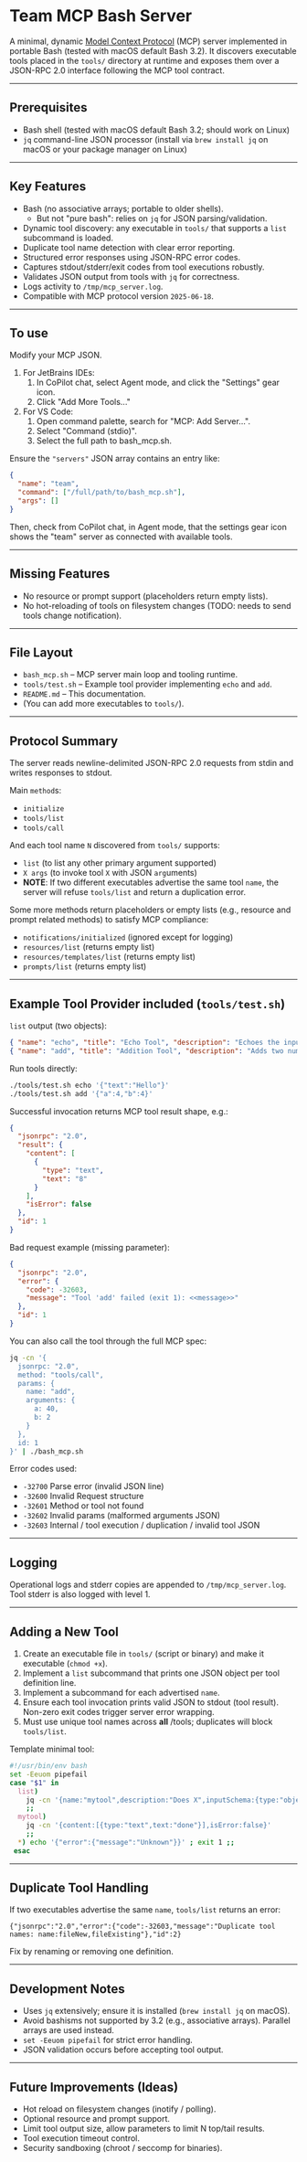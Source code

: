 # Team MCP Bash Server

A minimal, dynamic [Model Context Protocol](https://modelcontextprotocol.io/) (MCP) server implemented in portable Bash (tested with macOS default Bash 3.2). It discovers executable tools placed in the `tools/` directory at runtime and exposes them over a JSON-RPC 2.0 interface following the MCP tool contract.

---
## Prerequisites
- Bash shell (tested with macOS default Bash 3.2; should work on Linux)
- `jq` command-line JSON processor (install via `brew install jq` on macOS or your package manager on Linux)

---
## Key Features
- Bash (no associative arrays; portable to older shells).
  - But not "pure bash": relies on `jq` for JSON parsing/validation.
- Dynamic tool discovery: any executable in `tools/` that supports a `list` subcommand is loaded.
- Duplicate tool name detection with clear error reporting.
- Structured error responses using JSON-RPC error codes.
- Captures stdout/stderr/exit codes from tool executions robustly.
- Validates JSON output from tools with `jq` for correctness.
- Logs activity to `/tmp/mcp_server.log`.
- Compatible with MCP protocol version `2025-06-18`.

---
## To use
Modify your MCP JSON. 
1. For JetBrains IDEs:
   1. In CoPilot chat, select Agent mode, and click the "Settings" gear icon.
   2. Click "Add More Tools..."
2. For VS Code:
   1. Open command palette, search for "MCP: Add Server...".
   2. Select "Command (stdio)".
   3. Select the full path to bash_mcp.sh.

Ensure the `"servers"` JSON array contains an entry like:
```json
{
  "name": "team",
  "command": ["/full/path/to/bash_mcp.sh"],
  "args": []
}
```

Then, check from CoPilot chat, in Agent mode, that the settings gear icon shows the "team" server as connected with
available tools.

---
## Missing Features
- No resource or prompt support (placeholders return empty lists).
- No hot-reloading of tools on filesystem changes (TODO: needs to send tools change notification).

---
## File Layout
- `bash_mcp.sh` – MCP server main loop and tooling runtime.
- `tools/test.sh` – Example tool provider implementing `echo` and `add`.
- `README.md` – This documentation.
- (You can add more executables to `tools/`).

---
## Protocol Summary
The server reads newline-delimited JSON-RPC 2.0 requests from stdin and writes responses to stdout.

Main `method`s:
- `initialize`
- `tools/list`
- `tools/call`

And each tool name `N` discovered from `tools/` supports:
- `list` (to list any other primary argument supported)
- `X args` (to invoke tool `X` with JSON `arg`uments)
- **NOTE**: If two different executables advertise the same tool `name`, the server will refuse `tools/list` and return
  a duplication error.

Some more methods return placeholders or empty lists (e.g., resource and prompt related methods)
to satisfy MCP compliance:
- `notifications/initialized` (ignored except for logging)
- `resources/list` (returns empty list)
- `resources/templates/list` (returns empty list)
- `prompts/list` (returns empty list)

---
## Example Tool Provider included (`tools/test.sh`)
`list` output (two objects):
```json
{ "name": "echo", "title": "Echo Tool", "description": "Echoes the input text.", "inputSchema": { "type": "object", "properties": { "text": { "type": "string" } }, "required": ["text"] } }
{ "name": "add", "title": "Addition Tool", "description": "Adds two numbers.", "inputSchema": { "type": "object", "properties": { "a": { "type": "number" }, "b": { "type": "number" } }, "required": ["a","b"] } }
```

Run tools directly:
```bash
./tools/test.sh echo '{"text":"Hello"}'
./tools/test.sh add '{"a":4,"b":4}'
```

Successful invocation returns MCP tool result shape, e.g.:
```json
{
  "jsonrpc": "2.0",
  "result": {
    "content": [
      {
        "type": "text",
        "text": "8"
      }
    ],
    "isError": false
  },
  "id": 1
}
```

Bad request example (missing parameter):
```json
{
  "jsonrpc": "2.0",
  "error": {
    "code": -32603,
    "message": "Tool 'add' failed (exit 1): <<message>>"
  },
  "id": 1
}
```

You can also call the tool through the full MCP spec:
```bash
jq -cn '{
  jsonrpc: "2.0",
  method: "tools/call",
  params: {
    name: "add",
    arguments: {
      a: 40,
      b: 2
    }
  },
  id: 1
}' | ./bash_mcp.sh
```

Error codes used:
- `-32700` Parse error (invalid JSON line)
- `-32600` Invalid Request structure
- `-32601` Method or tool not found
- `-32602` Invalid params (malformed arguments JSON)
- `-32603` Internal / tool execution / duplication / invalid tool JSON

---
## Logging
Operational logs and stderr copies are appended to `/tmp/mcp_server.log`. Tool stderr is also logged with level 1.

---
## Adding a New Tool
1. Create an executable file in `tools/` (script or binary) and make it executable (`chmod +x`).
2. Implement a `list` subcommand that prints one JSON object per tool definition line.
3. Implement a subcommand for each advertised `name`.
4. Ensure each tool invocation prints valid JSON to stdout (tool result). Non-zero exit codes trigger server error wrapping.
5. Must use unique tool names across **all** /tools; duplicates will block `tools/list`.

Template minimal tool:
```bash
#!/usr/bin/env bash
set -Eeuom pipefail
case "$1" in
  list)
    jq -cn '{name:"mytool",description:"Does X",inputSchema:{type:"object",properties:{},required:[]}}'
    ;;
  mytool)
    jq -cn '{content:[{type:"text",text:"done"}],isError:false}'
    ;;
  *) echo '{"error":{"message":"Unknown"}}' ; exit 1 ;;
 esac
```

---
## Duplicate Tool Handling
If two executables advertise the same `name`, `tools/list` returns an error:
```
{"jsonrpc":"2.0","error":{"code":-32603,"message":"Duplicate tool names: name:fileNew,fileExisting"},"id":2}
```
Fix by renaming or removing one definition.

---
## Development Notes
- Uses `jq` extensively; ensure it is installed (`brew install jq` on macOS).
- Avoid bashisms not supported by 3.2 (e.g., associative arrays). Parallel arrays are used instead.
- `set -Eeuom pipefail` for strict error handling.
- JSON validation occurs before accepting tool output.

---
## Future Improvements (Ideas)
- Hot reload on filesystem changes (inotify / polling).
- Optional resource and prompt support.
- Limit tool output size, allow parameters to limit N top/tail results.
- Tool execution timeout control.
- Security sandboxing (chroot / seccomp for binaries).
